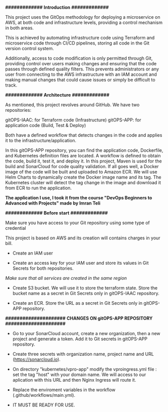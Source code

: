 **#############**
**Introduction**
**#############**

This project uses the GitOps methodology for deploying a microservice on AWS, at both code and infrastructure levels, providing a control mechanism in both areas.

This is achieved by automating infrastructure code using Terraform and microservice code through CI/CD pipelines, storing all code in the Git version control system.

Additionally, access to code modification is only permitted through Git, providing control over users making changes and ensuring that the code passes through defined quality filters. 
This prevents administrators or any user from connecting to the AWS infrastructure with an IAM account and making manual changes that could cause issues or simply be difficult to track.

**#############**
**Architecture**
**#############**

As mentioned, this project revolves around GitHub. We have two repositories:

   gitOPS-IAAC: for Terraform code (Infrastructure)
   gitOPS-APP: for application code (Build, Test & Deploy)

Both have a defined workflow that detects changes in the code and applies it to the infrastructure/application.

In this gitOPS-APP repository, you can find the application code, Dockerfile, and Kubernetes definition files are located.
A workflow is defined to obtain the code, build it, test it, and deploy it.
In this project, Maven is used for the build and SonarCloud for code quality validation. 
If all goes well, a Docker image of the code will be built and uploaded to Amazon ECR.
We will use Helm Charts to dynamically create the Docker image name and its tag.
The Kubernetes cluster will detect the tag change in the image and download it from ECR to run the application.

**The application I use, I took it from the course "DevOps Beginners to Advanced with Projects" made by Imran Teli**


**#############**
**Before start**
**#############**

Make sure you have access to your Git repository using some type of credential

This project is based on AWS and its creation will contains charges in your bill.

- Create an IAM user

- Create an access key for your IAM user and store its values in Git Secrets for both repositories.

*Make sure that all services are created in the same region*

- Create S3 bucket. We will use it to store the terraform state.
  Store the bucket name as a secret in Git Secrets only in gitOPS-IAAC repository.

- Create an ECR.
  Store the URL as a secret in Git Secrets only in gitOPS-APP repository.


**#####################**
**CHANGES ON gitOPS-APP REPOSITORY**
**#####################**

- Go to your SonarCloud account, create a new organization, then a new project and generate a token. Add it to Git secrets in gitOPS-APP repository. 
 
- Create three secrets with organization name, project name and URL (https://sonarcloud.io).
 
- On directory "kubernetes/vpro-app" modify the vproingress.yml file : set the tag "host" with your domain name. We will access to our aplication with this URL and then Nginx Ingress will route it.
 
- Replace the enviroment variables in the workflow (.github/workflows/main.yml).

- IT MUST BE READY FOR USE.

